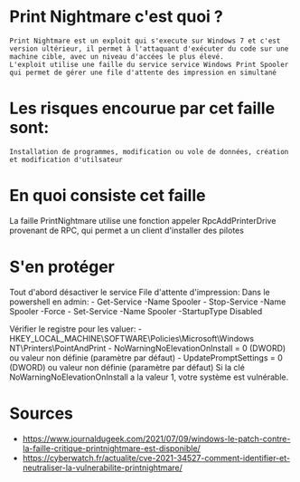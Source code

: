 # Print Nightmare c'est quoi ?
    Print Nightmare est un exploit qui s'execute sur Windows 7 et c'est version ultérieur, il permet à l'attaquant d'exécuter du code sur une machine cible, avec un niveau d'accées le plus élevé.
    L'exploit utilise une faille du service service Windows Print Spooler qui permet de gérer une file d'attente des impression en simultané

# Les risques encourue par cet faille sont:
    Installation de programmes, modification ou vole de données, création et modification d'utilsateur
    
# En quoi consiste cet faille 
  La faille PrintNightmare utilise une fonction appeler RpcAddPrinterDrive provenant de RPC, qui permet a un client d'installer des pilotes

# S'en protéger
  Tout d'abord désactiver le service File d'attente d'impression:
    Dans le powershell en admin: 
    - Get-Service -Name Spooler
    - Stop-Service -Name Spooler -Force
    - Set-Service -Name Spooler -StartupType Disabled
  
  Vérifier le registre pour les valuer:
    - HKEY_LOCAL_MACHINE\SOFTWARE\Policies\Microsoft\Windows NT\Printers\PointAndPrint
    - NoWarningNoElevationOnInstall = 0 (DWORD) ou valeur non définie (paramètre par défaut)
    - UpdatePromptSettings = 0 (DWORD) ou valeur non définie (paramètre par défaut)
  Si la clé NoWarningNoElevationOnInstall a la valeur 1, votre système est vulnérable.

# Sources
  - https://www.journaldugeek.com/2021/07/09/windows-le-patch-contre-la-faille-critique-printnightmare-est-disponible/
  - https://cyberwatch.fr/actualite/cve-2021-34527-comment-identifier-et-neutraliser-la-vulnerabilite-printnightmare/